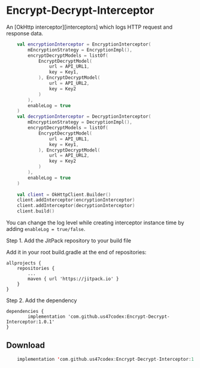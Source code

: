 Encrypt-Decrypt-Interceptor
===================

An [OkHttp interceptor][interceptors] which logs HTTP request and response data.

```kotlin
    val encryptionInterceptor = EncryptionInterceptor(
        mEncryptionStrategy = EncryptionImpl(),
        encryptDecryptModels = listOf(
            EncryptDecryptModel(
                url = API_URL1,
                key = Key1,
            ), EncryptDecryptModel(
                url = API_URL2,
                key = Key2
            )
        ),
        enableLog = true
    )
    val decryptionInterceptor = DecryptionInterceptor(
        mEncryptionStrategy = DecryptionImpl(),
        encryptDecryptModels = listOf(
            EncryptDecryptModel(
                url = API_URL1,
                key = Key1,
            ), EncryptDecryptModel(
                url = API_URL2,
                key = Key2
            )
        ),
        enableLog = true
    )
    
    val client = OkHttpClient.Builder()
    client.addInterceptor(encryptionInterceptor)
    client.addInterceptor(decryptionInterceptor)
    client.build()
```

You can change the log level while creating interceptor instance time by adding `enableLog = true/false`.

Step 1. Add the JitPack repository to your build file

Add it in your root build.gradle at the end of repositories:

	allprojects {
		repositories {
			...
			maven { url 'https://jitpack.io' }
		}
	}
  
Step 2. Add the dependency

	dependencies {
	        implementation 'com.github.us47codex:Encrypt-Decrypt-Interceptor:1.0.1'
	}

Download
--------

```kotlin
    implementation 'com.github.us47codex:Encrypt-Decrypt-Interceptor:1.0.1'
```
